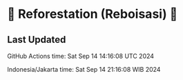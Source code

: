 
# 🌳 Reforestation (Reboisasi) 🌲

## Last Updated

GitHub Actions time: Sat Sep 14 14:16:08 UTC 2024

Indonesia/Jakarta time: Sat Sep 14 21:16:08 WIB 2024
